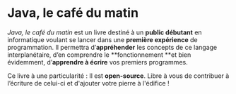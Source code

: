 # Java, le café du matin

_Java, le café du matin_ est un livre destiné à un **public débutant** en informatique voulant se lancer dans une **première expérience** de programmation. Il permettra d’**appréhender** les concepts de ce langage interplanétaire, d’en comprendre le **fonctionnement **et bien évidemment, d’**apprendre à écrire** vos premiers programmes.

Ce livre à une particularité : Il est **open-source**. Libre à vous de contribuer à l’écriture de celui-ci et d'ajouter votre pierre à l'édifice !


